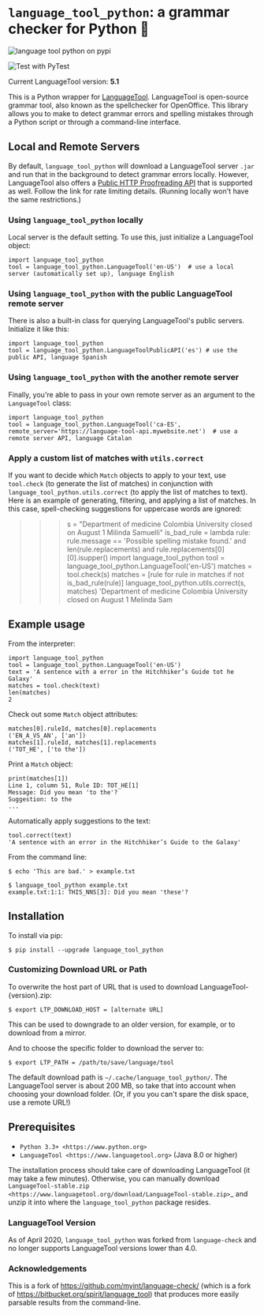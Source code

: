 # `language_tool_python`: a grammar checker for Python 📝

![language tool python on pypi](https://badge.fury.io/py/language-tool-python.svg)

![Test with PyTest](https://github.com/jxmorris12/language_tool_python/workflows/Test%20with%20PyTest/badge.svg)

Current LanguageTool version: **5.1**

This is a Python wrapper for [LanguageTool](languagetool.org). LanguageTool is open-source grammar tool, also known as the spellchecker for OpenOffice. This library allows you to make to detect grammar errors and spelling mistakes through a Python script or through a command-line interface.

## Local and Remote Servers

By default, `language_tool_python` will download a LanguageTool server `.jar` and run that in the background to detect grammar errors locally. However, LanguageTool also offers a [Public HTTP Proofreading API](http://wiki.languagetool.org/public-http-api) that is supported as well. Follow the link for rate limiting details. (Running locally won't have the same restrictions.)

### Using `language_tool_python` locally

Local server is the default setting. To use this, just initialize a LanguageTool object:

    import language_tool_python
    tool = language_tool_python.LanguageTool('en-US')  # use a local server (automatically set up), language English

### Using `language_tool_python` with the public LanguageTool remote server

There is also a built-in class for querying LanguageTool's public servers. Initialize it like this:

    import language_tool_python
    tool = language_tool_python.LanguageToolPublicAPI('es') # use the public API, language Spanish

### Using `language_tool_python` with the another remote server

Finally, you're able to pass in your own remote server as an argument to the `LanguageTool` class:

    import language_tool_python
    tool = language_tool_python.LanguageTool('ca-ES', remote_server='https://language-tool-api.mywebsite.net')  # use a remote server API, language Catalan

### Apply a custom list of matches with `utils.correct`

If you want to decide which `Match` objects to apply to your text, use `tool.check` (to generate the list of matches) in conjunction with `language_tool_python.utils.correct` (to apply the list of matches to text). Here is an example of generating, filtering, and applying a list of matches. In this case, spell-checking suggestions for uppercase words are ignored:

>>> s = "Department of medicine Colombia University closed on August 1 Milinda Samuelli"
>>> is_bad_rule = lambda rule: rule.message == 'Possible spelling mistake found.' and len(rule.replacements) and rule.replacements[0][0].isupper()
>>> import language_tool_python
>>> tool = language_tool_python.LanguageTool('en-US')
>>> matches = tool.check(s)
>>> matches = [rule for rule in matches if not is_bad_rule(rule)]
>>> language_tool_python.utils.correct(s, matches)
'Department of medicine Colombia University closed on August 1 Melinda Sam


## Example usage

From the interpreter:

    import language_tool_python
    tool = language_tool_python.LanguageTool('en-US')
    text = 'A sentence with a error in the Hitchhiker’s Guide tot he Galaxy'
    matches = tool.check(text)
    len(matches)
    2

Check out some ``Match`` object attributes:

    matches[0].ruleId, matches[0].replacements
    ('EN_A_VS_AN', ['an'])
    matches[1].ruleId, matches[1].replacements
    ('TOT_HE', ['to the'])

Print a ``Match`` object:

    print(matches[1])
    Line 1, column 51, Rule ID: TOT_HE[1]
    Message: Did you mean 'to the'?
    Suggestion: to the
    ...

Automatically apply suggestions to the text:

    tool.correct(text)
    'A sentence with an error in the Hitchhiker’s Guide to the Galaxy'

From the command line:

    $ echo 'This are bad.' > example.txt

    $ language_tool_python example.txt
    example.txt:1:1: THIS_NNS[3]: Did you mean 'these'?


## Installation

To install via pip:

    $ pip install --upgrade language_tool_python

### Customizing Download URL or Path

To overwrite the host part of URL that is used to download LanguageTool-{version}.zip:

    $ export LTP_DOWNLOAD_HOST = [alternate URL]

This can be used to downgrade to an older version, for example, or to download from a mirror. 

And to choose the specific folder to download the server to:

    $ export LTP_PATH = /path/to/save/language/tool

The default download path is `~/.cache/language_tool_python/`. The LanguageTool server is about 200 MB, so take that into account when choosing your download folder. (Or, if you you can't spare the disk space, use a remote URL!)

## Prerequisites

- `Python 3.3+ <https://www.python.org>`
- `LanguageTool <https://www.languagetool.org>` (Java 8.0 or higher)


The installation process should take care of downloading LanguageTool (it may
take a few minutes). Otherwise, you can manually download
`LanguageTool-stable.zip
<https://www.languagetool.org/download/LanguageTool-stable.zip>`_ and unzip it
into where the ``language_tool_python`` package resides.

### LanguageTool Version

As of April 2020, `language_tool_python` was forked from `language-check` and no longer supports LanguageTool versions lower than 4.0.

### Acknowledgements 
This is a fork of https://github.com/myint/language-check/ (which is a fork of
https://bitbucket.org/spirit/language_tool) that produces more easily parsable
results from the command-line.

